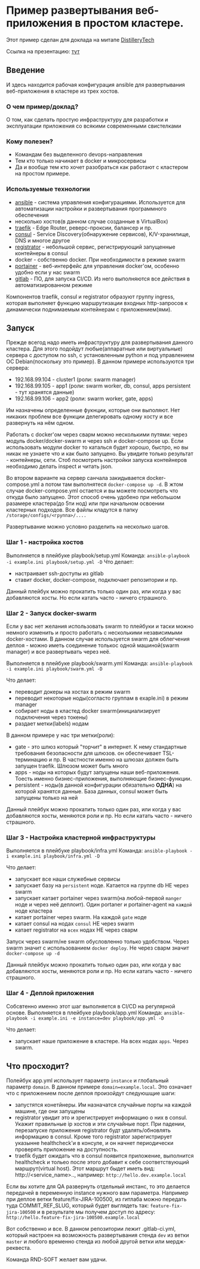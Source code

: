 # Пример развертывания веб-приложения в простом кластере.

Этот пример сделан для доклада на митапе [DistilleryTech](https://www.facebook.com/DistilleryRussia/posts/3200475796663282)

Ссылка на презентацию: [тут](https://docs.google.com/presentation/d/1tXcIYyGL_9YnOSJCBA_Q51zVNvXJ2zMwMfOYB2T1zUk/edit?usp=sharing) 

## Введение

И здесь находится рабочая конфигурация ansible для развертывания веб-приложения в кластере из трех хостов. 

### О чем пример/доклад?

О том, как сделать простую инфраструктуру для разработки и эксплуатации приложения со всякими современными свистелками

### Кому полезен?

* Командам без выделенного devops-направления
* Тем кто только начинает в docker и микросервисы
* Да и вообще тем кто хочет разобраться как работают с кластером на простом примере.

### Используемые технологии

* [ansible](https://ru.wikipedia.org/wiki/Ansible) - система управления конфигурациями. Используется для автоматизации настройки и развертывания программного обеспечения
* несколько хостов(в данном случае созданные в VirtualBox)
* [traefik](https://docs.traefik.io/) - Edge Router, реверс-проксии, балансер и пр.
* [consul](https://www.consul.io/) - Service Discovery(обнаружение сервисов), K/V-хранилище, DNS и многое другое
* [registrator](https://github.com/gliderlabs/registrator) - небольшой сервис, регистрирующий запущенные контейнеры в consul
* docker - собственно docker. При необходимости в режиме swarm
* [portainer](https://www.portainer.io/) - веб-интерфейс для управления docker'ом, особенно удобно если у нас swarm
* [gitlab](https://about.gitlab.com/) - ПО, для запуска CI/CD. Из него выполняются все действия в автоматизированном режиме
  

Компонентов traefik, consul и registrator образуют группу ingress, которая выполняет функцию маршрутизации входных http-запросов к динамически поднимаемым контейнерам с приложением(ями).

## Запуск

Прежде всегод надо иметь инфраструктуру для развертывания данного кластера. Для этого подойдут любые(аппаратные или виртуальные) сервера с доступом по ssh, с установленным python и под управлением ОС Debian(поскольку это пример). В данном примере используются три сервера:
* 192.168.99.104 - cluster1 (роли: swarm manager)
* 192.168.99.105 - app1 (роли: swarm worker, db, consul, apps persistent - тут хранятся данные)
* 192.168.99.106 - app2 (роли: swarm worker, gate, apps)

Им назначены определенные фукнции, которые они выполяют. Нет никаких проблем все функции делегировать одному хосту и все развернуть на нём одном.

Работать с docker'ом через сварм можно несколькими путями: через модуль docker/docker-swarm и через ssh и docker-compose up. Если использовать модули docker то каталься будет хорошо, быстро, но вы никак не узнаете что и как было запущено. Вы увидите только результат - контейнеры, сети. Стоб посмотреть настройки запуска контейнеров необходимо делать inspect и читать json. 

Во втором варианте на сервер санчала закидывается docker-compose.yml а потом там выполнятеся `docker-compose up -d`. В жтом случае docker-compose.yml остается и вы можете посмотреть что откуда было запущено. Этот способ очень удобено при небольшом разамере кластера(до 5ти нод) или при начальном освоении кластерных подходов. Все файлы кладутся в папку `/storage/configs/<группа>/....`


Развертывание можно условно разделить на несколько шагов.

### Шаг 1 - настройка хостов

Выполняется в плейбуке playbook/setup.yml
Команда: `ansible-playbook -i example.ini playbook/setup.yml -D`
Что делает:
* настраивает ssh-доступы из gitlab
* ставит docker, docker-compose, подключает репозитории и пр.

Данный плейбук можно прокатить только один раз, или когда у вас добавляются хосты. Но если катать часто - ничего страшного.

### Шаг 2 - Запуск docker-swarm

Если у вас нет желания использовать swarm то плейбуки и таски можно немного изменить и просто работать с несколькими независимыми docker-хостами. В данном случае используется swarm для облегчения деплоя - можно иметь соединение толькос одной машиной(swarm manager) и все развертывать через неё.

Выполняется в плейбуке playbook/swarm.yml
Команда: `ansible-playbook -i example.ini playbook/swarm.yml -D`

Что делает:
* переводит докеры на хостах в режим swarm
* переводит некоторые ноды(согласто группам в exaple.ini) в режим manager
* собирает ноды в кластед docker swarm(инициализирует подключения через токены)
* раздает метки(labels) нодам

В данном примере у нас три метки(роли):
* gate - это шлюз который "торчит" в интернет. К нему стандартные требования безопасности для шлюзов. он обеспечивает TSL-терминацию и пр. В частности именно на шлюзах должен быть запущен traefik. Шлюзом может быть много
* apps - ноды на которых будут запущены наши веб-приложения. Тоесть именно бизнес-приложения, выполняющие бизнес-функции. 
* persistent - ноды(в данной конфигурации обязательно **ОДНА**) на которой хранятся данные. База данных, consul может быть запущены только на ней

Данный плейбук можно прокатить только один раз, или когда у вас добавляются хосты, меняются роли и пр. Но если катать часто - ничего страшного.

### Шаг 3 - Настройка кластерной инфраструктуры

Выполняется в плейбуке playbook/infra.yml
Команда: `ansible-playbook -i example.ini playbook/infra.yml -D`

Что делает:
* запускает все наши служебные сервисы
* запускает базу на `persistent` ноде. Катается на группе db НЕ через swarm
* запускает катает portainer через swarm(на любой-первой `manger` ноде и через неё деплоит). Один portaner и portainer-agent на `каждой` ноде кластера
* катает portainer через swarm. На каждой `gate` ноде
* катает consul на нодах `consul` НЕ через swarm
* катает registrator на `всех` нодах НЕ через сварм

Запуск через swarm/не swarm обусловленно только удобством. Через swarm значит с использованием `docker deploy`. Не через сварм значит `docker-compose up -d`

Данный плейбук можно прокатить только один раз, или когда у вас добавляются хосты, меняются роли и пр. Но если катать часто - ничего страшного.

### Шаг 4 - Деплой приложения

Собсвтенно именно этот шаг выполняется в CI/CD на регулярной основе. 
Выполняется в плейбуке playbook/app.yml
Команда: `ansible-playbook -i example.ini -e instance=dev playbook/app.yml -D`

Что делает:
* запускает наше приложение в кластере. На всех нодах `apps`. Через swarm.


## Что просходит?

Полейбук app.yml использует параметр `instance` и глобальный параметр `domain`. В данном примере `domain=example.local`. Это означает что с приложением после деплоя произойдут следуюшщие шаги:
* запустятся конетйнеры. Им назначатся случайные порты на каждой машине, где они запущены
* registrator увидит это и зрегистрирует информацию о них в consul. Укажит правильные ip хостов и эти случайные порт. При падении, перезапуске приложения registrator будт удалять/обновлять информацию в consul. Кроме того registrator зарегистрирует указынне healthcheck'и в консуле, и он начнет периодически проверять приложение на доступность.
* traefik будет ожидать что в consul появится приложение, выполнится healthcheck и тольео после этого добавит к себе соответствующий маршрут(virtual host). Этот маршрут быдет иметь вид: http://<service_name>.<instance>.<domain>, например: `http://hello.dev.example.local`

Если вы хотите для QA развернуть отдельный инстанс, то это делается передачей в переменную instance нужного вам параметра. Например при деплое ветки feature/fix-JIRA-100500, из гитлаба можно передать туда COMMIT_REF_SLUG, который будет выглядеть так: `feature-fix-jira-100500` и в результате мы получем доступ по адресу: `http://hello.feature-fix-jira-100500.example.local`


Вот собственно и все. В данном репозитории лежит .gitlab-ci.yml, который настроен на возможность развертывания стенда `dev` из ветки `master` и любого временно стенда из любой другой ветки или мердж-реквеста.

Команда RND-SOFT желает вам удачи.